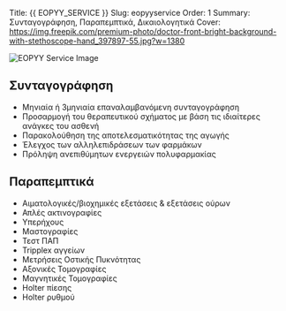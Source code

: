 Title: {{ EOPYY_SERVICE }}
Slug: eopyyservice
Order: 1
Summary: Συνταγογράφηση, Παραπεμπτικά, Δικαιολογητικά
Cover: https://img.freepik.com/premium-photo/doctor-front-bright-background-with-stethoscope-hand_397897-55.jpg?w=1380

<div class="flex-container">
    <div class="flex-item">
        <img src="{{ SITEURL }}/images/services/eopyy.png" alt="EOPYY Service Image" />
    </div>
    <div class="flex-item">
        <h2>Συνταγογράφηση</h2>  
        <ul>
            <li> Μηνιαία ή 3μηνιαία επαναλαμβανόμενη συνταγογράφηση</li>
            <li> Προσαρμογή του θεραπευτικού σχήματος με βάση τις ιδιαίτερες ανάγκες του ασθενή</li>
            <li> Παρακολούθηση της αποτελεσματικότητας της αγωγής</li>
            <li> Έλεγχος των αλληλεπιδράσεων των φαρμάκων</li>
            <li> Πρόληψη ανεπιθύμητων ενεργειών πολυφαρμακίας</li>
        </ul>        
        <h2>Παραπεμπτικά</h2>  
        <ul>
            <li> Αιματολογικές/βιοχημικές εξετάσεις & εξετάσεις ούρων</li>
            <li> Απλές ακτινογραφίες</li>
            <li> Υπερήχους</li>
            <li> Μαστογραφίες</li>
            <li> Τεστ ΠΑΠ</li>
            <li> Tripplex αγγείων</li>
            <li> Μετρήσεις Οστικής Πυκνότητας</li>
            <li> Αξονικές Τομογραφίες</li>
            <li> Μαγνητικές Τομογραφίες</li>
            <li> Holter πίεσης</li>
            <li> Holter ρυθμού</li>
        </ul>
    </div>    
</div>

